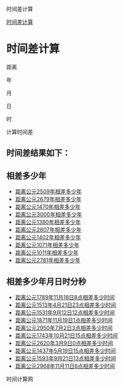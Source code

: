 时间差计算




[时间差计算](./)

时间差计算
=====

距离

年

月

日

时

计算时间差

时间差结果如下：
--------

相差多少年
-----

* [距离公元2509年相差多少年](./?str=2509-1-1hh0)
* [距离公元2679年相差多少年](./?str=2679-1-1hh0)
* [距离公元1470年相差多少年](./?str=1470-1-1hh0)
* [距离公元3000年相差多少年](./?str=3000-1-1hh0)
* [距离公元1380年相差多少年](./?str=1380-1-1hh0)
* [距离公元2607年相差多少年](./?str=2607-1-1hh0)
* [距离公元1402年相差多少年](./?str=1402-1-1hh0)
* [距离公元1071年相差多少年](./?str=1071-1-1hh0)
* [距离公元1011年相差多少年](./?str=1011-1-1hh0)
* [距离公元2781年相差多少年](./?str=2781-1-1hh0)

相差多少年月日时分秒
----------

* [距离公元1789年11月18日8点相差多少时间](./?str=1789-11-18hh8)
* [距离公元1513年4月21日23点相差多少时间](./?str=1513-4-21hh23)
* [距离公元1531年9月12日12点相差多少时间](./?str=1531-9-12hh12)
* [距离公元1871年11月19日1点相差多少时间](./?str=1871-11-19hh1)
* [距离公元2950年7月2日3点相差多少时间](./?str=2950-7-2hh3)
* [距离公元1743年10月21日15点相差多少时间](./?str=1743-10-21hh15)
* [距离公元2620年3月9日0点相差多少时间](./?str=2620-3-9hh0)
* [距离公元1437年5月19日15点相差多少时间](./?str=1437-5-19hh15)
* [距离公元1593年9月21日13点相差多少时间](./?str=1593-9-21hh13)
* [距离公元2968年11月11日6点相差多少时间](./?str=2968-11-11hh6)

时间计算网